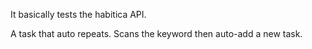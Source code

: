 It basically tests the habitica API.

A task that auto repeats. Scans the keyword then auto-add a new task.